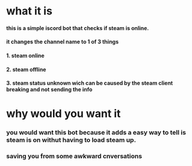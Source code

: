 # what it is

<h4> this is a simple iscord bot that checks if steam is online.</h4>
<h4>it changes the channel name to 1 of 3 things </h4>
<h4>1. steam online</h4>
<h4>2. steam offline</h4>
<h4>3. steam status unknown wich can be caused by the steam client breaking and not sending the info </h4>





# why would you want it 



<h3> you would want this bot because it adds a easy way to tell is steam is on withut having to load steam up.</h3>
<h3>saving you from some awkward cnversations </h3>
